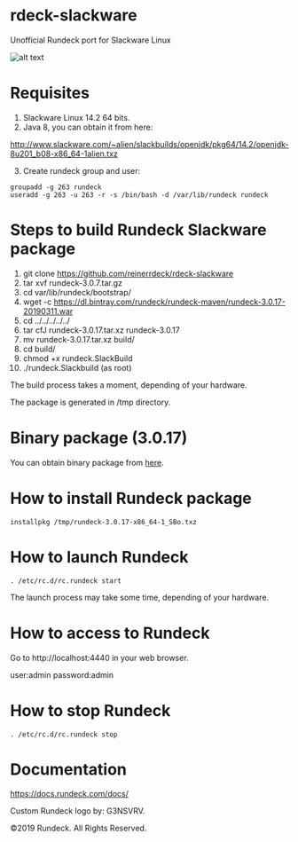 # rdeck-slackware
Unofficial Rundeck port for Slackware Linux

![alt text](https://readonlyfridayshome.files.wordpress.com/2019/03/rundeck_slackware.png)

# Requisites
1. Slackware Linux 14.2 64 bits.
2. Java 8, you can obtain it from here: 

http://www.slackware.com/~alien/slackbuilds/openjdk/pkg64/14.2/openjdk-8u201_b08-x86_64-1alien.txz

3. Create rundeck group and user:
```
groupadd -g 263 rundeck
useradd -g 263 -u 263 -r -s /bin/bash -d /var/lib/rundeck rundeck
```
# Steps to build Rundeck Slackware package
1. git clone https://github.com/reinerrdeck/rdeck-slackware
2. tar xvf rundeck-3.0.7.tar.gz
3. cd var/lib/rundeck/bootstrap/
4. wget -c https://dl.bintray.com/rundeck/rundeck-maven/rundeck-3.0.17-20190311.war 
5. cd ../../../../../
6. tar cfJ rundeck-3.0.17.tar.xz rundeck-3.0.17
7. mv rundeck-3.0.17.tar.xz build/
8. cd build/
9. chmod +x rundeck.SlackBuild
10. ./rundeck.Slackbuild (as root)

The build process takes a moment, depending of your hardware.

The package is generated in /tmp directory.

# Binary package (3.0.17)

You can obtain binary package from [here](https://drive.google.com/open?id=1eXTffBpYmnEscjkpJpNW0xxXpYsbXCiv).

# How to install Rundeck package
```
installpkg /tmp/rundeck-3.0.17-x86_64-1_SBo.txz
```
# How to launch Rundeck
```
. /etc/rc.d/rc.rundeck start
```
The launch process may take some time, depending of your hardware.

# How to access to Rundeck
Go to http://localhost:4440 in your web browser.

user:admin
password:admin

# How to stop Rundeck
```
. /etc/rc.d/rc.rundeck stop
```
# Documentation
https://docs.rundeck.com/docs/

Custom Rundeck logo by: G3NSVRV.

©2019 Rundeck. All Rights Reserved.
